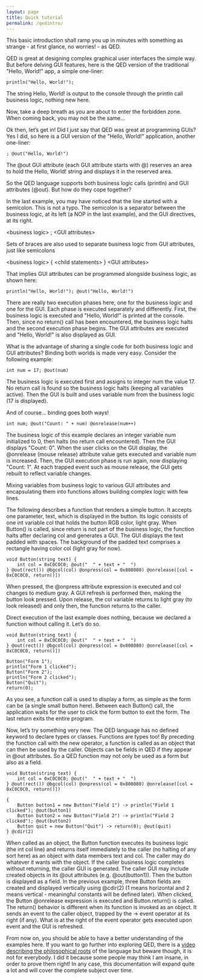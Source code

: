 ```yaml
---
layout: page
title: Quick tutorial
permalink: /qedintro/
---
```

This basic introduction shall ramp you up in minutes with something as strange - at first glance, no worries! - as QED.

QED is great at designing complex graphical user interfaces the simple way. But before delving GUI features, here is the QED version of the traditional "Hello, World!" app, a simple one-liner:

    println("Hello, World!");

The string Hello, World! is output to the console through the println call business logic, nothing new here.

Now, take a deep breath as you are about to enter the forbidden zone. When coming back, you may not be the same…

Ok then, let’s get in! Did I just say that QED was great at programming GUIs? Yes I did, so here is a GUI version of the "Hello, World!" application, another one-liner:

    ; @out("Hello, World!")

The @out GUI attribute (each GUI attribute starts with @) reserves an area to hold the Hello, World! string and displays it in the reserved area.

So the QED language supports both business logic calls (println) and GUI attributes (@out). But how do they cope together?

In the last example, you may have noticed that the line started with a semicolon. This is not a typo. The semicolon is a separator between the business logic, at its left (a NOP in the last example), and the GUI directives, at its right.

\<business logic\> ; \<GUI attributes\>

Sets of braces are also used to separate business logic from GUI attributes, just like semicolons

\<business logic\> { \<child statements\> } \<GUI attributes\>

That implies GUI attributes can be programmed alongside business logic, as shown here:

    println("Hello, World!"); @out("Hello, World!")

There are really two execution phases here, one for the business logic and one for the GUI. Each phase is executed separately and differently. First, the business logic is executed and "Hello, World!" is printed at the console. Then, since no return() call has been encountered, the business logic halts and the second execution phase begins. The GUI attributes are executed and "Hello, World!" is also displayed as GUI.

What is the advantage of sharing a single code for both business logic and GUI attributes? Binding both worlds is made very easy. Consider the following example:

    int num = 17; @out(num)

The business logic is executed first and assigns to integer num the value 17. No return call is found so the business logic halts (keeping all variables active). Then the GUI is built and uses variable num from the business logic (17 is displayed).

And of course... binding goes both ways!

    int num; @out("Count: " + num) @onrelease(num++)

The business logic of this example declares an integer variable num initialized to 0, then halts (no return call encountered). Then the GUI displays "Count: 0". When the user clicks on the GUI display, the @onrelease (mouse release) attribute value gets executed and variable num is increased. Then, the GUI execution phase is run again, now displaying "Count: 1". At each trapped event such as mouse release, the GUI gets rebuilt to reflect variable changes.

Mixing variables from business logic to various GUI attributes and encapsulating them into functions allows building complex logic with few lines.

The following describes a function that renders a simple button. It accepts one parameter, text, which is displayed in the button. Its logic consists of one int variable col that holds the button RGB color, light gray. When Button() is called, since return is not part of the business logic, the function halts after declaring col and generates a GUI. The GUI displays the text padded with spaces. The background of the padded text comprises a rectangle having color col (light gray for now).

    void Button(string text) {
        int col = 0xC0C0C0; @out("  " + text + "  ")
    } @out(rect()) @bgcol(col) @onpress(col = 0x808080) @onrelease([col = 0xC0C0C0, return()])

When pressed, the @onpress attribute expression is executed and col changes to medium gray. A GUI refresh is performed then, making the button look pressed. Upon release, the col variable returns to light gray (to look released) and only then, the function returns to the caller.

Direct execution of the last example does nothing, because we declared a function without calling it. Let’s do so.

    void Button(string text) {
        int col = 0xC0C0C0; @out("  " + text + "  ")
    } @out(rect()) @bgcol(col) @onpress(col = 0x808080) @onrelease([col = 0xC0C0C0, return()])

    Button("Form 1");
    println("Form 1 clicked");
    Button("Form 2");
    println("Form 2 clicked");
    Button("Quit");
    return(0);

As you see, a function call is used to display a form, as simple as the form can be (a single small button here). Between each Button() call, the application waits for the user to click the form button to exit the form. The last return exits the entire program.

Now, let’s try something very new. The QED language has no defined keyword to declare types or classes. Functions are types too! By preceding the function call with the new operator, a function is called as an object that can then be used by the caller. Objects can be fields in QED if they appear in @out attributes. So a QED function may not only be used as a form but also as a field.

    void Button(string text) {
        int col = 0xC0C0C0; @out("  " + text + "  ")
    } @out(rect()) @bgcol(col) @onpress(col = 0x808080) @onrelease([col = 0xC0C0C0, return()])

    {
        Button button1 = new Button("Field 1") -> println("Field 1 clicked"); @out(button1)
        Button button2 = new Button("Field 2") -> println("Field 2 clicked"); @out(button2)
        Button quit = new Button("Quit") -> return(0); @out(quit)
    } @cdir(2)

When called as an object, the Button function executes its business logic (the int col line) and returns itself immediately to the caller (no halting of any sort here) as an object with data members text and col. The caller may do whatever it wants with the object. If the caller business logic completes without returning, the caller GUI is generated. The caller GUI may include created objects in its @out attributes (e.g. @out(button1)). Then the button is displayed as a field. In the previous example, three Button fields are created and displayed vertically using @cdir(2) (1 means horizontal and 2 means vertical - meaningful constants will be defined later). When clicked, the Button @onrelease expression is executed and Button.return() is called. The return() behavior is different when its function is invoked as an object. It sends an event to the caller object, trapped by the -> event operator at its right (if any). What is at the right of the event operator gets executed upon event and the GUI is refreshed.

From now on, you should be able to have a better understanding of the examples here. If you want to go further into exploring QED, there is a [video describing the philosophical roots](https://www.youtube.com/watch?v=a2OhmxXQbwo) of the language but beware though, it is not for everybody. I did it because some people may think I am insane, in order to prove them right! In any case, this documentation will expand quite a lot and will cover the complete subject over time.
